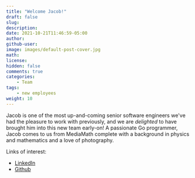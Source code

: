 ```yaml
---
title: "Welcome Jacob!"
draft: false
slug:
description:
date: 2021-10-21T11:46:59-05:00
author:
github-user:
image: images/default-post-cover.jpg
math:
license:
hidden: false
comments: true
categories:
    - Team
tags:
    - new employees
weight: 10
---
```

Jacob is one of the most up-and-coming senior software engineers we've had the pleasure to work with previously, and we are *delighted* to have brought him into this new team early-on! A passionate Go programmer, Jacob comes to us from MediaMath complete with a background in physics and mathematics and a love of photography.

Links of interest:

* [LinkedIn](https://www.linkedin.com/in/jacobtherealdeal/)
* [Github](https://github.com/Jac0bDeal)

